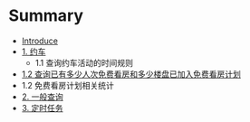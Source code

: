 # Summary

* [Introduce](introduce.md)
* [1. 约车](yue_che.md)
   * 1.1  查询约车活动的时间规则
* [1.2 查询已有多少人次免费看房和多少楼盘已加入免费看房计划](12_cha_xun_yi_you_duo_shao_ren_ci_mian_fei_kan_fang_he_duo_shao_lou_pan_yi_jia_ru_mian_fei_kan_fang_ji_hua.md)
* 1.2 免费看房计划相关统计
* [2. 一般查询](yi_ban_cha_xun.md)
* [3. 定时任务](ding_shi_ren_wu.md)


